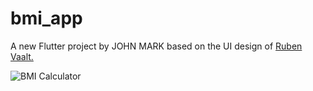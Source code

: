 # bmi_app

A new Flutter project by JOHN MARK based on the UI design of [Ruben Vaalt.](https://dribbble.com/shots/4585382-Simple-BMI-Calculator?utm_source=Clipboard_Shot&utm_campaign=rvaalt&utm_content=Simple%20BMI%20Calculator&utm_medium=Social_Share)

![BMI Calculator](https://cdn.dribbble.com/users/1553101/screenshots/4585382/dribbble_post.png)

